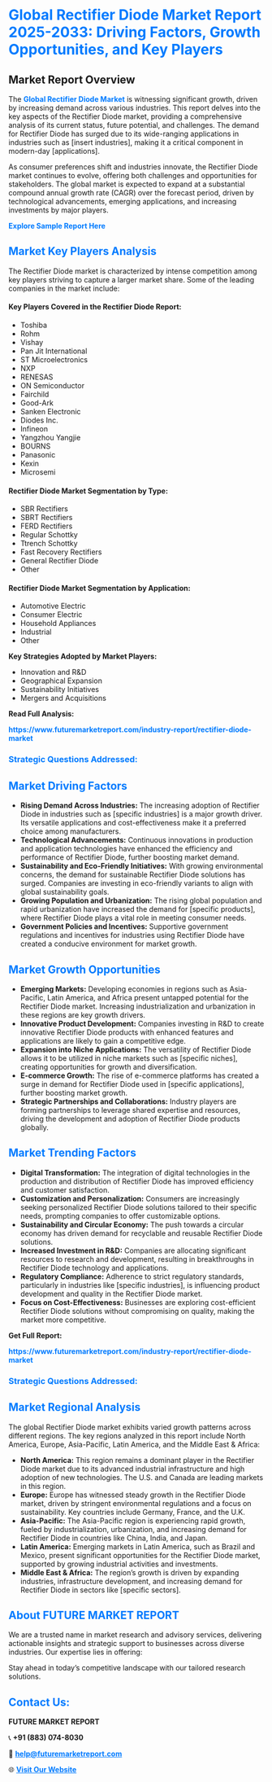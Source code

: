 <h1 style="color: #007BFF;">Global Rectifier Diode Market Report 2025-2033: Driving Factors, Growth Opportunities, and Key Players</h1>

<section id="overview">
<h2>Market Report Overview</h2>
<p>The <a href="https://www.futuremarketreport.com/industry-report/rectifier-diode-market" style="color: #007BFF; text-decoration: none;"><strong>Global Rectifier Diode Market</strong></a> is witnessing significant growth, driven by increasing demand across various industries. This report delves into the key aspects of the Rectifier Diode market, providing a comprehensive analysis of its current status, future potential, and challenges. The demand for Rectifier Diode has surged due to its wide-ranging applications in industries such as [insert industries], making it a critical component in modern-day [applications].</p>
<p>As consumer preferences shift and industries innovate, the Rectifier Diode market continues to evolve, offering both challenges and opportunities for stakeholders. The global market is expected to expand at a substantial compound annual growth rate (CAGR) over the forecast period, driven by technological advancements, emerging applications, and increasing investments by major players.</p>
</section>

<section id="overview">
<p><a href="https://www.futuremarketreport.com/request-sample/reportId=104905" style="color: #007BFF; text-decoration: none;"><strong>Explore Sample Report Here</strong></a></p>
</section>

<section id="key-players">
<h2 style="color: #007BFF;">Market Key Players Analysis</h2>
<p>The Rectifier Diode market is characterized by intense competition among key players striving to capture a larger market share. Some of the leading companies in the market include:</p>
<h4>Key Players Covered in the Rectifier Diode Report:</h4>
<ul><li>Toshiba</li><li>Rohm</li><li>Vishay</li><li>Pan Jit International</li><li>ST Microelectronics</li><li>NXP</li><li>RENESAS</li><li>ON Semiconductor</li><li>Fairchild</li><li>Good-Ark</li><li>Sanken Electronic</li><li>Diodes Inc.</li><li>Infineon</li><li>Yangzhou Yangjie</li><li>BOURNS</li><li>Panasonic</li><li>Kexin</li><li>Microsemi</li></ul>
<h4>Rectifier Diode Market Segmentation by Type:</h4>
<ul><li>SBR Rectifiers</li><li>SBRT Rectifiers</li><li>FERD Rectifiers</li><li>Regular Schottky</li><li>Ttrench Schottky</li><li>Fast Recovery Rectifiers</li><li>General Rectifier Diode</li><li>Other</li></ul>

<h4>Rectifier Diode Market Segmentation by Application:</h4>
<ul><li>Automotive Electric</li><li>Consumer Electric</li><li>Household Appliances</li><li>Industrial</li><li>Other</li></ul>
<p><strong>Key Strategies Adopted by Market Players:</strong></p>
<ul>
<li>Innovation and R&D</li>
<li>Geographical Expansion</li>
<li>Sustainability Initiatives</li>
<li>Mergers and Acquisitions</li>
</ul>
</section>

<section>
<p><strong>Read Full Analysis: </strong></p><a href="https://www.futuremarketreport.com/industry-report/rectifier-diode-market" style="color: #007BFF; text-decoration: none;"><strong>https://www.futuremarketreport.com/industry-report/rectifier-diode-market</strong></a>
<h3 style="color: #007BFF;">Strategic Questions Addressed:</h3>
</section>

<section id="driving-factors">
<h2 style="color: #007BFF;">Market Driving Factors</h2>
<ul>
<li><strong>Rising Demand Across Industries:</strong> The increasing adoption of Rectifier Diode in industries such as [specific industries] is a major growth driver. Its versatile applications and cost-effectiveness make it a preferred choice among manufacturers.</li>
<li><strong>Technological Advancements:</strong> Continuous innovations in production and application technologies have enhanced the efficiency and performance of Rectifier Diode, further boosting market demand.</li>
<li><strong>Sustainability and Eco-Friendly Initiatives:</strong> With growing environmental concerns, the demand for sustainable Rectifier Diode solutions has surged. Companies are investing in eco-friendly variants to align with global sustainability goals.</li>
<li><strong>Growing Population and Urbanization:</strong> The rising global population and rapid urbanization have increased the demand for [specific products], where Rectifier Diode plays a vital role in meeting consumer needs.</li>
<li><strong>Government Policies and Incentives:</strong> Supportive government regulations and incentives for industries using Rectifier Diode have created a conducive environment for market growth.</li>
</ul>
</section>

<section id="growth-opportunities">
<h2 style="color: #007BFF;">Market Growth Opportunities</h2>
<ul>
<li><strong>Emerging Markets:</strong> Developing economies in regions such as Asia-Pacific, Latin America, and Africa present untapped potential for the Rectifier Diode market. Increasing industrialization and urbanization in these regions are key growth drivers.</li>
<li><strong>Innovative Product Development:</strong> Companies investing in R&D to create innovative Rectifier Diode products with enhanced features and applications are likely to gain a competitive edge.</li>
<li><strong>Expansion into Niche Applications:</strong> The versatility of Rectifier Diode allows it to be utilized in niche markets such as [specific niches], creating opportunities for growth and diversification.</li>
<li><strong>E-commerce Growth:</strong> The rise of e-commerce platforms has created a surge in demand for Rectifier Diode used in [specific applications], further boosting market growth.</li>
<li><strong>Strategic Partnerships and Collaborations:</strong> Industry players are forming partnerships to leverage shared expertise and resources, driving the development and adoption of Rectifier Diode products globally.</li>
</ul>
</section>

<section id="trending-factors">
<h2 style="color: #007BFF;">Market Trending Factors</h2>
<ul>
<li><strong>Digital Transformation:</strong> The integration of digital technologies in the production and distribution of Rectifier Diode has improved efficiency and customer satisfaction.</li>
<li><strong>Customization and Personalization:</strong> Consumers are increasingly seeking personalized Rectifier Diode solutions tailored to their specific needs, prompting companies to offer customizable options.</li>
<li><strong>Sustainability and Circular Economy:</strong> The push towards a circular economy has driven demand for recyclable and reusable Rectifier Diode solutions.</li>
<li><strong>Increased Investment in R&D:</strong> Companies are allocating significant resources to research and development, resulting in breakthroughs in Rectifier Diode technology and applications.</li>
<li><strong>Regulatory Compliance:</strong> Adherence to strict regulatory standards, particularly in industries like [specific industries], is influencing product development and quality in the Rectifier Diode market.</li>
<li><strong>Focus on Cost-Effectiveness:</strong> Businesses are exploring cost-efficient Rectifier Diode solutions without compromising on quality, making the market more competitive.</li>
</ul>
</section>

<section>
<p><strong>Get Full Report: </strong></p><a href="https://www.futuremarketreport.com/industry-report/rectifier-diode-market" style="color: #007BFF; text-decoration: none;"><strong>https://www.futuremarketreport.com/industry-report/rectifier-diode-market</strong></a>
<h3 style="color: #007BFF;">Strategic Questions Addressed:</h3>
</section>


<section id="regional-analysis">
<h2 style="color: #007BFF;">Market Regional Analysis</h2>
<p>The global Rectifier Diode market exhibits varied growth patterns across different regions. The key regions analyzed in this report include North America, Europe, Asia-Pacific, Latin America, and the Middle East & Africa:</p>
<ul>
<li><strong>North America:</strong> This region remains a dominant player in the Rectifier Diode market due to its advanced industrial infrastructure and high adoption of new technologies. The U.S. and Canada are leading markets in this region.</li>
<li><strong>Europe:</strong> Europe has witnessed steady growth in the Rectifier Diode market, driven by stringent environmental regulations and a focus on sustainability. Key countries include Germany, France, and the U.K.</li>
<li><strong>Asia-Pacific:</strong> The Asia-Pacific region is experiencing rapid growth, fueled by industrialization, urbanization, and increasing demand for Rectifier Diode in countries like China, India, and Japan.</li>
<li><strong>Latin America:</strong> Emerging markets in Latin America, such as Brazil and Mexico, present significant opportunities for the Rectifier Diode market, supported by growing industrial activities and investments.</li>
<li><strong>Middle East & Africa:</strong> The region’s growth is driven by expanding industries, infrastructure development, and increasing demand for Rectifier Diode in sectors like [specific sectors].</li>
</ul>
</section>

<footer>
<h2 style="color: #007BFF;">About FUTURE MARKET REPORT</h2>
<p>We are a trusted name in market research and advisory services, delivering actionable insights and strategic support to businesses across diverse industries. Our expertise lies in offering:</p>

<p>Stay ahead in today’s competitive landscape with our tailored research solutions.</p>

<h2 style="color: #007BFF;">Contact Us:</h2>
<p><strong>FUTURE MARKET REPORT</strong></p>
<p>📞 <strong>+91 (883) 074-8030</strong></p>
<p>📧 <strong><a href="mailto:help@futuremarketreport.com" style="color: #007BFF;">help@futuremarketreport.com</a></strong></p>
<p>🌐 <strong><a href="https://www.futuremarketreport.com/" style="color: #007BFF;">Visit Our Website</a></strong></p>
</footer>